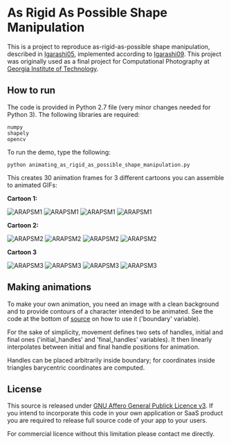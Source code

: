 # As Rigid As Possible Shape Manipulation

This is a project to reproduce as-rigid-as-possible shape manipulation, described in [Igarashi05](documents/Igarashi-2005-ASM.pdf),
implemented according to [Igarashi09](documents/takeo_jgt09_arapFlattening.pdf). This project was originally
used as a final project for Computational Photography at [Georgia Institute of Technology](http://www.gatech.edu).

## How to run
The code is provided in Python 2.7 file (very minor changes needed for Python 3). The following libraries are required:

    numpy
    shapely
    opencv
    
To run the demo, type the following:

    python animating_as_rigid_as_possible_shape_manipulation.py
    
This creates 30 animation frames for 3 different cartoons you can assemble to animated GIFs:

**Cartoon 1:**

![ARAPSM1](images/cartoon_7.png)
![ARAPSM1](images/example-1-wireframe.gif)
![ARAPSM1](images/example-1-wired-texture.gif)
![ARAPSM1](images/example-1.gif)

**Cartoon 2:**

![ARAPSM2](images/cartoon_4_.png)
![ARAPSM2](images/example-2-wireframe.gif)
![ARAPSM2](images/example-2-wired-texture.gif)
![ARAPSM2](images/example-2.gif)

**Cartoon 3**

![ARAPSM3](images/cartoon_8.png)
![ARAPSM3](images/example-3-wireframe.gif)
![ARAPSM3](images/example-3-wired-texture.gif)
![ARAPSM3](images/example-3.gif)


## Making animations

To make your own animation, you need an image with a clean background and to provide contours
of a character intended to be animated. See the code at the bottom of [source](animating_as_rigid_as_possible_shape_manipulation.py)
on how to use it ('boundary' variable).

For the sake of simplicity, movement defines two sets of handles, initial and final ones ('initial_handles'
and 'final_handles' variables). It then linearly interpolates between initial and final handle positions for animation.

Handles can be placed arbitrarily inside boundary; for coordinates inside triangles barycentric coordinates
are computed.

## License

This source is released under [GNU Affero General Publick Licence v3](https://www.gnu.org/licenses/agpl-3.0.en.html). If
you intend to incorporate this code in your own application or SaaS product you are required to release
full source code of your app to your users.

For commercial licence without this limitation please contact me directly.
